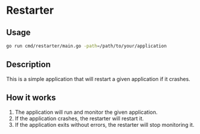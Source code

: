 # Restarter

## Usage

```bash
go run cmd/restarter/main.go -path=/path/to/your/application
```

## Description

This is a simple application that will restart a given application if it crashes.

## How it works

1. The application will run and monitor the given application.
2. If the application crashes, the restarter will restart it.
3. If the application exits without errors, the restarter will stop monitoring it.